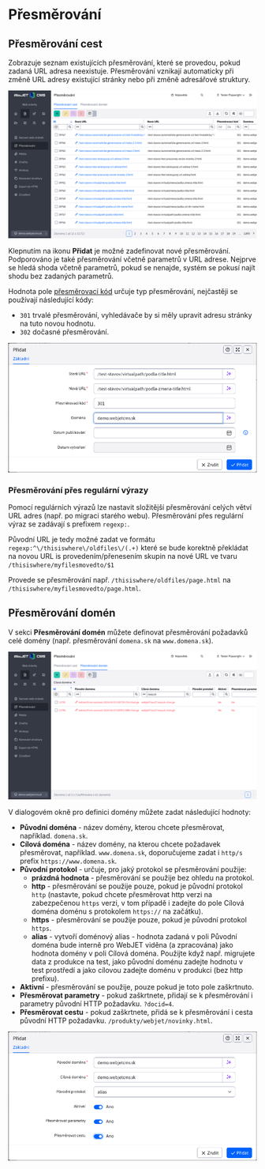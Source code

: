 # Přesměrování

## Přesměrování cest

Zobrazuje seznam existujících přesměrování, které se provedou, pokud zadaná URL adresa neexistuje. Přesměrování vznikají automaticky při změně URL adresy existující stránky nebo při změně adresářové struktury.

![](redirect-path.png)

Klepnutím na ikonu **Přidat** je možné zadefinovat nové přesměrování. Podporováno je také přesměrování včetně parametrů v URL adrese. Nejprve se hledá shoda včetně parametrů, pokud se nenajde, systém se pokusí najít shodu bez zadaných parametrů.

Hodnota pole [přesměrovací kód](https://developer.mozilla.org/en-US/docs/Web/HTTP/Redirections) určuje typ přesměrování, nejčastěji se používají následující kódy:
- `301` trvalé přesměrování, vyhledávače by si měly upravit adresu stránky na tuto novou hodnotu.
- `302` dočasné přesměrování.

![](path-editor.png)

### Přesměrování přes regulární výrazy

Pomocí regulárních výrazů lze nastavit složitější přesměrování celých větví URL adres (např. po migraci starého webu). Přesměrování přes regulární výraz se zadávají s prefixem `regexp:`.

Původní URL je tedy možné zadat ve formátu `regexp:^\/thisiswhere\/oldfiles\/(.+)` které se bude korektně překládat na novou URL is provedením/přenesením skupin na nové URL ve tvaru `/thisiswhere/myfilesmovedto/$1`

Provede se přesměrování např. `/thisiswhere/oldfiles/page.html` na `/thisiswhere/myfilesmovedto/page.html`.

## Přesměrování domén

V sekci **Přesměrování domén** můžete definovat přesměrování požadavků celé domény (např. přesměrování `domena.sk` na `www.domena.sk`).

![](redirect-domain.png)

V dialogovém okně pro definici domény můžete zadat následující hodnoty:
- **Původní doména** - název domény, kterou chcete přesměrovat, například. `domena.sk`.
- **Cílová doména** - název domény, na kterou chcete požadavek přesměrovat, například. `www.domena.sk`, doporučujeme zadat i `http/s` prefix `https://www.domena.sk`.
- **Původní protokol** - určuje, pro jaký protokol se přesměrování použije:
  - **prázdná hodnota** - přesměrování se použije bez ohledu na protokol.
  - **http** - přesměrování se použije pouze, pokud je původní protokol `http` (nastavte, pokud chcete přesměrovat http verzi na zabezpečenou `https` verzi, v tom případě i zadejte do pole Cílová doména doménu s protokolem `https://` na začátku).
  - **https** - přesměrování se použije pouze, pokud je původní protokol `https`.
  - **alias** - vytvoří doménový alias - hodnota zadaná v poli Původní doména bude interně pro WebJET viděna (a zpracována) jako hodnota domény v poli Cílová doména. Použijte když např. migrujete data z produkce na test, jako původní doménu zadejte hodnotu v test prostředí a jako cílovou zadejte doménu v produkci (bez http prefixu).
- **Aktivní** - přesměrování se použije, pouze pokud je toto pole zaškrtnuto.
- **Přesměrovat parametry** - pokud zaškrtnete, přidají se k přesměrování i parametry původní HTTP požadavku. `?docid=4`.
- **Přesměrovat cestu** - pokud zaškrtnete, přidá se k přesměrování i cesta původní HTTP požadavku. `/produkty/webjet/novinky.html`.

![](domain-editor.png)

